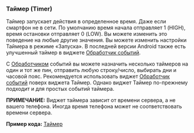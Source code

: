 
### Таймер (Timer)

Таймер запускает действия в определенное время. Даже если смартфон не в сети. По умолчанию время начала отправляет 1 (HIGH), время остановки отправляет 0 (LOW). Вы можете изменить это поведение на любые другие значения.
Вы можете изменить настройки Таймера в режиме «Запуска».
В последней версии Android также есть улучшенный таймер в виджете [Обработчик событий](https://github.com/blynkkk/blynkkk.github.io/blob/master/mobile/ru/eventor.md).

C [Обработчиком](https://github.com/blynkkk/blynkkk.github.io/blob/master/mobile/ru/eventor.md) событий вы можете назначить несколько таймеров на один и тот же пин, отправить любую строку/число, выбирать дни и часовой пояс.
Рекомендуется использовать виджет [Обработчик событий](https://github.com/blynkkk/blynkkk.github.io/blob/master/mobile/ru/eventor.md) поверх виджета Таймер.
Однако виджет Таймер по-прежнему подходит и для простых событий таймера.

**ПРИМЕЧАНИЕ:** Виджет таймера зависит от времени сервера, а не вашего телефона. Иногда время телефона может не соответствовать времени сервера.

**Пример кода:** [Таймер](https://github.com/blynkkk/blynk-library/blob/master/examples/Widgets/Timer/Timer.ino)
